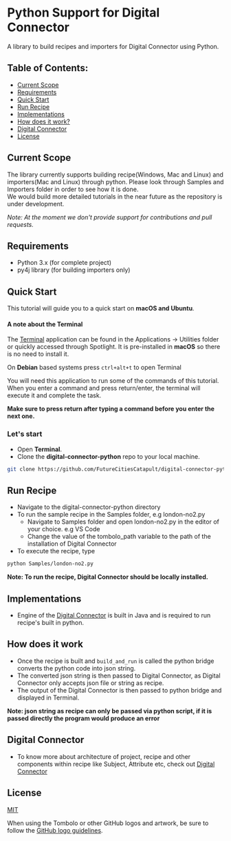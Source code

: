 # Python Support for Digital Connector

A library to build recipes and importers for Digital Connector using Python.

## Table of Contents:

- [Current Scope](#current-scope)
- [Requirements](#requirements)
- [Quick Start](#quick-start)
- [Run Recipe](#run-recipe)
- [Implementations](#implementations)
- [How does it work?](#how-does-it-work)
- [Digital Connector](#digital-connector)
- [License](#license) 

## Current Scope
The library currently supports building recipe(Windows, Mac and Linux) and importers(Mac and Linux) through python. Please look through Samples and Importers folder in order to see how it is done.   
We would build more detailed tutorials in the near future as the repository is under development.

*Note: At the moment we don't provide support for contributions and pull requests.*

## Requirements

- Python 3.x (for complete project)
- py4j library (for building importers only)

## Quick Start

This tutorial will guide you to a quick start on **macOS and Ubuntu**.

#### A note about the Terminal

The [Terminal](https://en.wikipedia.org/wiki/Terminal) application can be found in the Applications -> Utilities folder or quickly accessed through Spotlight. It is pre-installed in **macOS** so there is no need to install it.

On **Debian** based systems press ```ctrl+alt+t``` to open Terminal

You will need this application to run some of the commands of this tutorial. When you enter a command and press 
return/enter, the terminal will execute it and complete the task.

**Make sure to press return after typing a command before you enter the next one.**

### Let's start

- Open **Terminal**.
- Clone the **digital-connector-python** repo to your local machine.

```bash
git clone https://github.com/FutureCitiesCatapult/digital-connector-python.git
```

## Run Recipe

- Navigate to the digital-connector-python directory
- To run the sample recipe in the Samples folder, e.g london-no2.py
    - Navigate to Samples folder and open london-no2.py in the editor of your choice. e.g VS Code
    - Change the value of the tombolo_path variable to the path of the installation of Digital Connector
- To execute the recipe, type
```bash
python Samples/london-no2.py
```

**Note: To run the recipe, Digital Connector should be locally installed.**

## Implementations

- Engine of the [Digital Connector](https://github.com/FutureCitiesCatapult/TomboloDigitalConnector) is built in Java and is required to run recipe's built in python.

## How does it work

- Once the recipe is built and ```build_and_run``` is called the python bridge converts the python code into json string. 
- The converted json string is then passed to Digital Connector, as Digital Connector only accepts json file or string as recipe.
- The output of the Digital Connector is then passed to python bridge and displayed in Terminal.

**Note: json string as recipe can only be passed via python script, if it is passed directly the program would produce an error**

## Digital Connector

- To know more about architecture of project, recipe and other components within recipe like Subject, Attribute etc, check out  [Digital Connector](https://github.com/FutureCitiesCatapult/TomboloDigitalConnector)

## License

[MIT](LICENSE)

When using the Tombolo or other GitHub logos and artwork, be sure to follow the [GitHub logo guidelines](https://github.com/logos).
